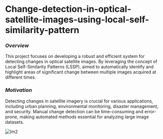 # Change-detection-in-optical-satellite-images-using-local-self-similarity-pattern

### _**Overview**_
This project focuses on developing a robust and efficient system for detecting changes in optical satellite images. By leveraging the concept of Local Self-Similarity Patterns (LSSP), aimed to automatically identify and highlight areas of significant change between multiple images acquired at different times.

### _**Motivation**_
Detecting changes in satellite imagery is crucial for various applications, including urban planning, environmental monitoring, disaster management, and security.
Manual change detection can be time-consuming and error-prone, making automated methods essential for analyzing large image datasets.

![Im2](https://github.com/Ayushi-Gupta-23/Change-detection-in-optical-satellite-images-using-local-self-similarity-pattern/assets/90610131/b4be5b3f-94f9-4819-bd98-502e603f7fcb)
